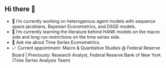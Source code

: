## Hi there 👋

- 🔭 I’m currently working on heterogenous agent models with sequence space jacobians, Bayesian Econometrics, and DSGE models.
- 🌱 I’m currently learning the literature behind HANK models on the macro side and long run restrictions on the time series side.
- 💬 Ask me about Time Series Econometrics.
- 📈 Current appointment: Macro & Quantiative Studies @ Federal Reserve Board | Previously: Research Analyst, Federal Reserve Bank of New York (Time Series Analysis Team)
